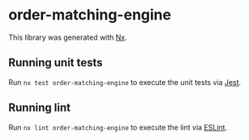 # order-matching-engine

This library was generated with [Nx](https://nx.dev).

## Running unit tests

Run `nx test order-matching-engine` to execute the unit tests via [Jest](https://jestjs.io).

## Running lint

Run `nx lint order-matching-engine` to execute the lint via [ESLint](https://eslint.org/).
